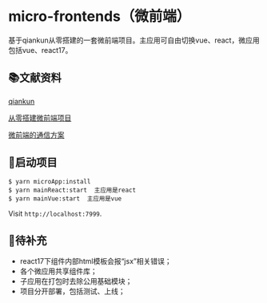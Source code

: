 # micro-frontends（微前端）

基于qiankun从零搭建的一套微前端项目。主应用可自由切换vue、react，微应用包括vue、react17。

## 📚文献资料

[qiankun](https://qiankun.umijs.org/)

[从零搭建微前端项目](https://www.cnblogs.com/lodadssd/p/14426020.html)

[微前端的通信方案](https://www.cnblogs.com/lodadssd/p/14480412.html)

## 🚗启动项目

```
$ yarn microApp:install
$ yarn mainReact:start  主应用是react
$ yarn mainVue:start  主应用是vue
```

Visit `http://localhost:7999`.

## 💪待补充

- react17下组件内部html模板会报“jsx”相关错误；
- 各个微应用共享组件库；
- 子应用在打包时去除公用基础模块；
- 项目分开部署，包括测试、上线；
